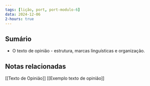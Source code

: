```yaml
---
tags: [lição, port, port-modulo-6]
data: 2024-12-06
2-hours: true
---
```


## Sumário
- O texto de opinião - estrutura, marcas linguísticas e organização.
## Notas relacionadas
[[Texto de Opinião]]
[[Exemplo texto de opinião]]